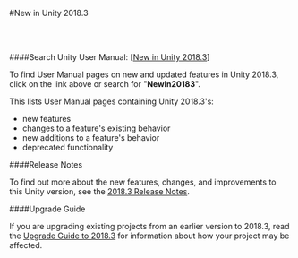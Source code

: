 #New in Unity 2018.3


<br/><br/>

####Search Unity User Manual: [[New in Unity 2018.3](../Manual/30_search.html?q=newin20183)]


To find User Manual pages on new and updated features in Unity 2018.3, click on the link above or search for "__NewIn20183__".


This lists User Manual pages containing Unity 2018.3's:

* new features
* changes to a feature's existing behavior
* new additions to a feature's behavior
* deprecated functionality


####Release Notes

To find out more about the new features, changes, and improvements to this Unity version, see the [2018.3 Release Notes](https://unity3d.com/unity/whats-new/unity-2018.3.0).

####Upgrade Guide

If you are upgrading existing projects from an earlier version to 2018.3, read the [Upgrade Guide to 2018.3](UpgradeGuide20183) for information about how your project may be affected.